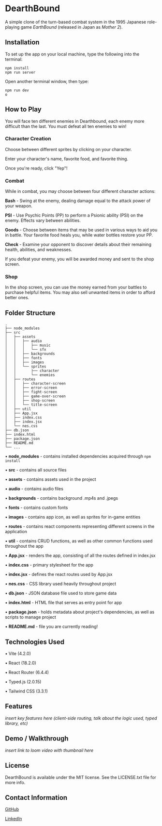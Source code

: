 # **DearthBound**

A simple clone of the turn-based combat system in the 1995 Japanese role-playing game *EarthBound* (released in Japan as *Mother 2*).

## **Installation**

To set up the app on your local machine, type the following into the terminal:

```
npm install
npm run server
```

Open another terminal window, then type:

```
npm run dev
o
```

## **How to Play**

You will face ten different enemies in Dearthbound, each enemy more difficult than the last. You must defeat all ten enemies to win!

### **Character Creation**

Choose between different sprites by clicking on your character.

Enter your character's name, favorite food, and favorite thing.

Once you're ready, click "Yep"!

### **Combat**

While in combat, you may choose between four different character actions:

**Bash** - Swing at the enemy, dealing damage equal to the attack power of your weapon.

**PSI** - Use Psychic Points (PP) to perform a Psionic ability (PSI) on the enemy. Effects vary between abilities.

**Goods** - Choose between items that may be used in various ways to aid you in battle. Your favorite food heals you, while water bottles restore your PP.

**Check** - Examine your opponent to discover details about their remaining health, abilities, and weaknesses.

If you defeat your enemy, you will be awarded money and sent to the shop screen.

### **Shop**

In the shop screen, you can use the money earned from your battles to purchase helpful items. You may also sell unwanted items in order to afford better ones.

## **Folder Structure**
```
.
├── node_modules
├── src
│   ├── assets
│   │   ├── audio
│   │   │   ├── music
│   │   │   └── sfx
│   │   ├── backgrounds
│   │   ├── fonts
│   │   ├── images
│   │   └── sprites
│   │       ├── character
│   │       └── enemies
│   ├── routes
│   │   ├── character-screen
│   │   ├── error-screen
│   │   ├── fight-screen
│   │   ├── game-over-screen
│   │   ├── shop-screen
│   │   └── title-screen
│   ├── util
│   ├── App.jsx
│   ├── index.css
│   ├── index.jsx
│   └── nes.css
├── db.json
├── index.html
├── package.json
├── README.md
└── ...
```

• **node_modules** - contains installed dependencies acquired through `npm install`

• **src** - contains all source files

• **assets** - contains assets used in the project

• **audio** - contains audio files

• **backgrounds** - contains background .mp4s and .jpegs

• **fonts** - contains custom fonts

• **images** - contains app icon, as well as sprites for in-game entities

• **routes** - contains react components representing different screens in the application

• **util** - contains CRUD functions, as well as other common functions used throughout the app

• **App.jsx** - renders the app, consisting of all the routes defined in index.jsx

• **index.css** - primary stylesheet for the app

• **index.jsx** - defines the react routes used by App.jsx

• **nes.css** - CSS library used heavily throughout project

• **db.json** - JSON database file used to store game data

• **index.html** - HTML file that serves as entry point for app

• **package.json** - holds metadata about project's dependencies, as well as scripts to manage project

• **README.md** - file you are currently reading!

## **Technologies Used**
• Vite         (4.2.0)

• React        (18.2.0)

• React Router (6.4.4)

• Typed.js     (2.0.15)

• Tailwind CSS (3.3.1)

## **Features**
*insert key features here (client-side routing, talk about the logic used, typed library, etc)*

## **Demo / Walkthrough**
*insert link to loom video with thumbnail here*

## **License**
DearthBound is available under the MIT license. See the LICENSE.txt file for more info.

## **Contact Information**
[GitHub](https://github.com/trevor-wells)

[LinkedIn](https://www.linkedin.com/in/trevor-e-wells/)
